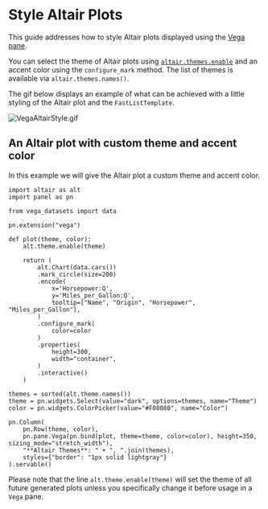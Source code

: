 # Style Altair Plots

This guide addresses how to style Altair plots displayed using the [Vega pane](../../reference/panes/Vega.md).

You can select the theme of Altair plots using [`altair.themes.enable`](https://altair-viz.github.io/user_guide/customization.html#changing-the-theme) and an accent color using the `configure_mark` method. The list of themes is available via `altair.themes.names()`.

The gif below displays an example of what can be achieved with a little styling of the Altair plot and the `FastListTemplate`.

![VegaAltairStyle.gif](https://assets.holoviews.org/panel/thumbnails/gallery/styles/vega-styles.gif)

## An Altair plot with custom theme and accent color

In this example we will give the Altair plot a custom theme and accent color.

```{pyodide}
import altair as alt
import panel as pn

from vega_datasets import data

pn.extension("vega")

def plot(theme, color):
    alt.theme.enable(theme)

    return (
        alt.Chart(data.cars())
        .mark_circle(size=200)
        .encode(
            x='Horsepower:Q',
            y='Miles_per_Gallon:Q',
            tooltip=["Name", "Origin", "Horsepower", "Miles_per_Gallon"],
        )
        .configure_mark(
            color=color
        )
        .properties(
            height=300,
            width="container",
        )
        .interactive()
    )

themes = sorted(alt.theme.names())
theme = pn.widgets.Select(value="dark", options=themes, name="Theme")
color = pn.widgets.ColorPicker(value="#F08080", name="Color")

pn.Column(
    pn.Row(theme, color),
    pn.pane.Vega(pn.bind(plot, theme=theme, color=color), height=350, sizing_mode="stretch_width"),
    "**Altair Themes**: " + ", ".join(themes),
    styles={"border": "1px solid lightgray"}
).servable()
```

Please note that the line `alt.theme.enable(theme)` will set the theme of all future generated plots
unless you specifically change it before usage in a `Vega` pane.
